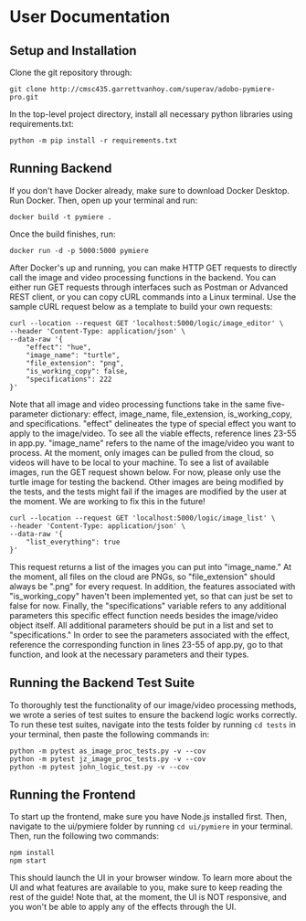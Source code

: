 # User Documentation

## Setup and Installation

Clone the git repository through:

`git clone http://cmsc435.garrettvanhoy.com/superav/adobo-pymiere-pro.git`

In the top-level project directory, install all necessary python libraries using requirements.txt:

`python -m pip install -r requirements.txt`

## Running Backend

If you don't have Docker already, make sure to download Docker Desktop. Run Docker. Then, open up your terminal and run:

`docker build -t pymiere .`

Once the build finishes, run:

`docker run -d -p 5000:5000 pymiere`

After Docker's up and running, you can make HTTP GET requests to directly call the image and video processing functions
in the backend. You can either run GET requests through interfaces such as Postman or Advanced REST client, or you can
copy cURL commands into a Linux terminal. Use the sample cURL request below as a template to build your own requests:

```
curl --location --request GET 'localhost:5000/logic/image_editor' \
--header 'Content-Type: application/json' \
--data-raw '{
    "effect": "hue",
    "image_name": "turtle",
    "file_extension": "png",
    "is_working_copy": false,
    "specifications": 222
}'
``` 

Note that all image and video processing functions take in the same five-parameter dictionary: effect, image_name,
file_extension, is_working_copy, and specifications. "effect" delineates the type of special effect you want to apply to
the image/video. To see all the viable effects, reference lines 23-55 in app.py. "image_name" refers to the name of the 
image/video you want to process. At the moment, only images can be pulled from the cloud, so videos will have to be 
local to your machine. To see a list of available images, run the GET request shown below. For now, please only use the
turtle image for testing the backend. Other images are being modified by the tests, and the tests might fail if the 
images are modified by the user at the moment. We are working to fix this in the future!

```
curl --location --request GET 'localhost:5000/logic/image_list' \
--header 'Content-Type: application/json' \
--data-raw '{
    "list_everything": true
}'
```

This request returns a list of the images you can put into "image_name." At the moment, all files on the cloud are PNGs,
so "file_extension" should always be ".png" for every request. In addition, the features associated with "is_working_copy"
haven't been implemented yet, so that can just be set to false for now. Finally, the "specifications" variable refers to
any additional parameters this specific effect function needs besides the image/video object itself. All additional
parameters should be put in a list and set to "specifications." In order to see the parameters associated with the
effect, reference the corresponding function in lines 23-55 of app.py, go to that function, and look at the necessary 
parameters and their types.

## Running the Backend Test Suite

To thoroughly test the functionality of our image/video processing methods, we wrote a series of test suites to ensure
the backend logic works correctly. To run these test suites, navigate into the tests folder by running `cd tests`
in your terminal, then paste the following commands in:

```
python -m pytest as_image_proc_tests.py -v --cov
python -m pytest jz_image_proc_tests.py -v --cov
python -m pytest john_logic_test.py -v --cov
``` 

## Running the Frontend

To start up the frontend, make sure you have Node.js installed first. Then, navigate to the ui/pymiere folder by running
`cd ui/pymiere` in your terminal. Then, run the following two commands:

```
npm install
npm start
```

This should launch the UI in your browser window. To learn more about the UI and what features are available to you,
make sure to keep reading the rest of the guide! Note that, at the moment, the UI is NOT responsive, and you won't be able
to apply any of the effects through the UI.
